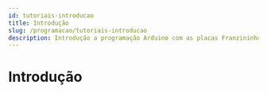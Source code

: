 ```yaml
---
id: tutoriais-introducao
title: Introdução
slug: /programacao/tutoriais-introducao
description: Introdução a programação Arduino com as placas Franzininho
---
```


# Introdução

